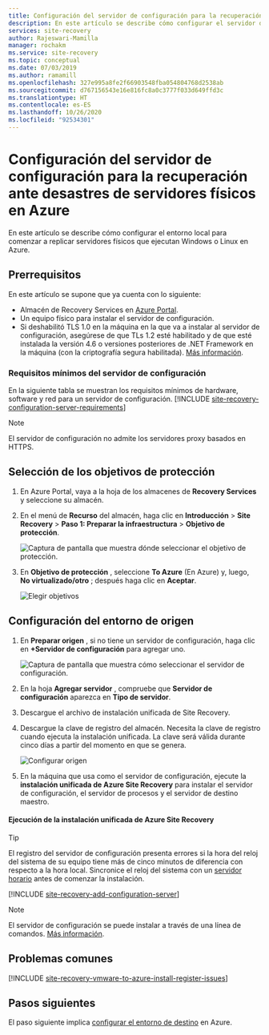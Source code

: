 ```yaml
---
title: Configuración del servidor de configuración para la recuperación ante desastres de servidores físicos en Azure mediante Azure Site Recovery | Microsoft Docs
description: En este artículo se describe cómo configurar el servidor de configuración local para la recuperación ante desastres de servidores físicos locales en Azure.
services: site-recovery
author: Rajeswari-Mamilla
manager: rochakm
ms.service: site-recovery
ms.topic: conceptual
ms.date: 07/03/2019
ms.author: ramamill
ms.openlocfilehash: 327e995a8fe2f66903548fba054804768d2538ab
ms.sourcegitcommit: d767156543e16e816fc8a0c3777f033d649ffd3c
ms.translationtype: HT
ms.contentlocale: es-ES
ms.lasthandoff: 10/26/2020
ms.locfileid: "92534301"
---
```

# <a name="set-up-the-configuration-server-for-disaster-recovery-of-physical-servers-to-azure"></a>Configuración del servidor de configuración para la recuperación ante desastres de servidores físicos en Azure

En este artículo se describe cómo configurar el entorno local para comenzar a replicar servidores físicos que ejecutan Windows o Linux en Azure.

## <a name="prerequisites"></a>Prerrequisitos

En este artículo se supone que ya cuenta con lo siguiente:
- Almacén de Recovery Services en [Azure Portal](https://portal.azure.com "Portal de Azure").
- Un equipo físico para instalar el servidor de configuración.
- Si deshabilitó TLS 1.0 en la máquina en la que va a instalar al servidor de configuración, asegúrese de que TLs 1.2 esté habilitado y de que esté instalada la versión 4.6 o versiones posteriores de .NET Framework en la máquina (con la criptografía segura habilitada). [Más información](https://support.microsoft.com/help/4033999/how-to-resolve-azure-site-recovery-agent-issues-after-disabling-tls-1).

### <a name="configuration-server-minimum-requirements"></a>Requisitos mínimos del servidor de configuración
En la siguiente tabla se muestran los requisitos mínimos de hardware, software y red para un servidor de configuración.
[!INCLUDE [site-recovery-configuration-server-requirements](../../includes/site-recovery-configuration-and-scaleout-process-server-requirements.md)]

> [!NOTE]
> El servidor de configuración no admite los servidores proxy basados en HTTPS.

## <a name="choose-your-protection-goals"></a>Selección de los objetivos de protección

1. En Azure Portal, vaya a la hoja de los almacenes de **Recovery Services** y seleccione su almacén.
2. En el menú de **Recurso** del almacén, haga clic en **Introducción** > **Site Recovery** > **Paso 1: Preparar la infraestructura** > **Objetivo de protección**.

    ![Captura de pantalla que muestra dónde seleccionar el objetivo de protección.](./media/physical-azure-set-up-source/choose-goals.png)
3. En **Objetivo de protección** , seleccione **To Azure** (En Azure) y, luego, **No virtualizado/otro** ; después haga clic en **Aceptar**.

    ![Elegir objetivos](./media/physical-azure-set-up-source/physical-protection-goal.png)

## <a name="set-up-the-source-environment"></a>Configuración del entorno de origen

1. En **Preparar origen** , si no tiene un servidor de configuración, haga clic en **+Servidor de configuración** para agregar uno.

   ![Captura de pantalla que muestra cómo seleccionar el servidor de configuración.](./media/physical-azure-set-up-source/plus-config-srv.png)
2. En la hoja **Agregar servidor** , compruebe que **Servidor de configuración** aparezca en **Tipo de servidor**.
4. Descargue el archivo de instalación unificada de Site Recovery.
5. Descargue la clave de registro del almacén. Necesita la clave de registro cuando ejecuta la instalación unificada. La clave será válida durante cinco días a partir del momento en que se genera.

    ![Configurar origen](./media/physical-azure-set-up-source/set-source2.png)
6. En la máquina que usa como el servidor de configuración, ejecute la **instalación unificada de Azure Site Recovery** para instalar el servidor de configuración, el servidor de procesos y el servidor de destino maestro.

#### <a name="run-azure-site-recovery-unified-setup"></a>Ejecución de la instalación unificada de Azure Site Recovery

> [!TIP]
> El registro del servidor de configuración presenta errores si la hora del reloj del sistema de su equipo tiene más de cinco minutos de diferencia con respecto a la hora local. Sincronice el reloj del sistema con un [servidor horario](/windows-server/networking/windows-time-service/windows-time-service-top) antes de comenzar la instalación.

[!INCLUDE [site-recovery-add-configuration-server](../../includes/site-recovery-add-configuration-server.md)]

> [!NOTE]
> El servidor de configuración se puede instalar a través de una línea de comandos. [Más información](physical-manage-configuration-server.md#install-from-the-command-line).


## <a name="common-issues"></a>Problemas comunes

[!INCLUDE [site-recovery-vmware-to-azure-install-register-issues](../../includes/site-recovery-vmware-to-azure-install-register-issues.md)]


## <a name="next-steps"></a>Pasos siguientes

El paso siguiente implica [configurar el entorno de destino](physical-azure-set-up-target.md) en Azure.
